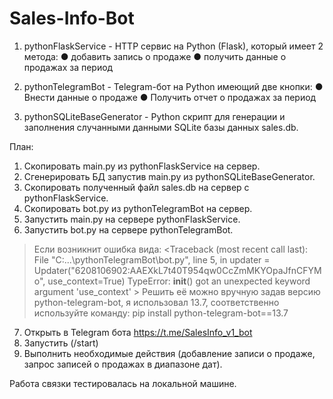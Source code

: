 # Sales-Info-Bot
1) pythonFlaskService - HTTP сервис на Python (Flask), который имеет 2 метода:
  ● добавить запись о продаже
  ● получить данные о продажах за период

2) pythonTelegramBot - Telegram-бот на Python имеющий две кнопки:
  ● Внести данные о продаже
  ● Получить отчет о продажах за период
  
3) pythonSQLiteBaseGenerator - Python скрипт для генерации и заполнения случанными данными SQLite базы данных sales.db.

План:
1) Скопировать main.py из pythonFlaskService на сервер.
2) Сгенерировать БД запустив main.py из pythonSQLiteBaseGenerator.
3) Скопировать полученный файл sales.db на сервер с pythonFlaskService.
4) Скопировать bot.py из pythonTelegramBot на сервер.
5) Запустить main.py на сервере pythonFlaskService.
6) Запустить bot.py на сервере pythonTelegramBot.
>  Если возникнит ошибка вида:
>   <Traceback (most recent call last):
>     File "C:\...\pythonTelegramBot\bot.py", line 5, in <module> updater = Updater("6208106902:AAEXkL7t40T954qw0CcZmMKYOpaJfnCFYMo", use_context=True)
>     TypeError: __init__() got an unexpected keyword argument 'use_context' >
>  Решить её можно вручную задав версию python-telegram-bot, я использовал 13.7, соответственно используйте команду: pip install python-telegram-bot==13.7
7) Открыть в Telegram бота https://t.me/SalesInfo_v1_bot
8) Запустить (/start)
9) Выполнить необходимые действия (добавление записи о продаже, запрос записей о продажах в диапазоне дат).

Работа связки тестировалась на локальной машине.
